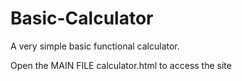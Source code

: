 # Basic-Calculator
A very simple basic functional calculator.

Open the MAIN FILE calculator.html to access the site
